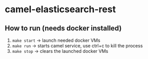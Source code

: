 # camel-elasticsearch-rest

## How to run (needs docker installed)
1. `make start` ->  launch needed docker VMs
2. `make run` -> starts camel service, use ctrl+c to kill the process
3. `make stop` -> clears the launched docker VMs 
